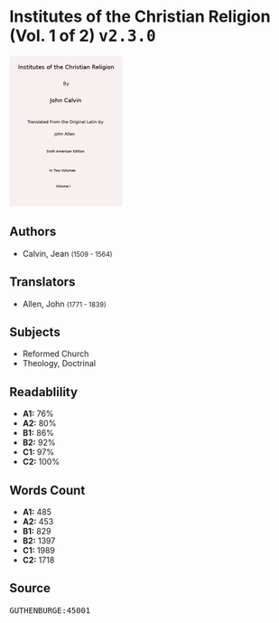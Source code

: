 # Institutes of the Christian Religion (Vol. 1 of 2) <kbd>v2.3.0</kbd>

![](./cover.medium.jpg "")

## Authors


 - Calvin, Jean <small>(1509 - 1564)</small>

## Translators


 - Allen, John <small>(1771 - 1839)</small>

## Subjects


 - Reformed Church
 - Theology, Doctrinal

## Readablility


 - **A1:** 76%
 - **A2:** 80%
 - **B1:** 86%
 - **B2:** 92%
 - **C1:** 97%
 - **C2:** 100%

## Words Count


 - **A1:** 485
 - **A2:** 453
 - **B1:** 829
 - **B2:** 1397
 - **C1:** 1989
 - **C2:** 1718

## Source


<kbd>GUTHENBURGE:45001</kbd>
